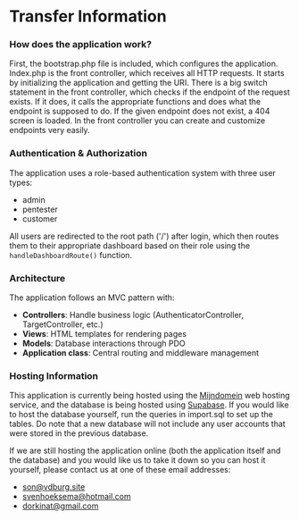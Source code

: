 # Transfer Information

### How does the application work?
First, the bootstrap.php file is included, which configures the application. Index.php is the front controller, which receives all HTTP requests. It starts by initializing the application and getting the URI. There is a big switch statement in the front controller, which checks if the endpoint of the request exists. If it does, it calls the appropriate functions and does what the endpoint is supposed to do. If the given endpoint does not exist, a 404 screen is loaded. In the front controller you can create and customize endpoints very easily.

### Authentication & Authorization
The application uses a role-based authentication system with three user types: 
- admin
- pentester 
- customer
  
All users are redirected to the root path ('/') after login, which then routes them to their appropriate dashboard based on their role using the `handleDashboardRoute()` function.

### Architecture
The application follows an MVC pattern with:
- **Controllers**: Handle business logic (AuthenticatorController, TargetController, etc.)
- **Views**: HTML templates for rendering pages
- **Models**: Database interactions through PDO
- **Application class**: Central routing and middleware management


### Hosting Information
This application is currently being hosted using the [Mijndomein](https://www.mijndomein.nl/) web hosting service, and the database is being hosted using [Supabase](https://supabase.com/). If you would like to host the database yourself, run the queries in import.sql to set up the tables. Do note that a new database will not include any user accounts that were stored in the previous database.

If we are still hosting the application online (both the application itself and the database) and you would like us to take it down so you can host it yourself, please contact us at one of these email addresses:

-   son@vdburg.site
-   svenhoeksema@hotmail.com
-   dorkinat@gmail.com
